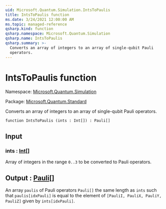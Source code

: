```yaml
---
uid: Microsoft.Quantum.Simulation.IntsToPaulis
title: IntsToPaulis function
ms.date: 3/24/2021 12:00:00 AM
ms.topic: managed-reference
qsharp.kind: function
qsharp.namespace: Microsoft.Quantum.Simulation
qsharp.name: IntsToPaulis
qsharp.summary: >-
  Converts an array of integers to an array of single-qubit Pauli
  operators.
---
```


# IntsToPaulis function

Namespace: [Microsoft.Quantum.Simulation](xref:Microsoft.Quantum.Simulation)

Package: [Microsoft.Quantum.Standard](https://nuget.org/packages/Microsoft.Quantum.Standard)


Converts an array of integers to an array of single-qubit Paulioperators.

```qsharp
function IntsToPaulis (ints : Int[]) : Pauli[]
```


## Input

### ints : [Int](xref:microsoft.quantum.lang-ref.int)[]

Array of integers in the range `0..3`  to be converted to Paulioperators.



## Output : [Pauli](xref:microsoft.quantum.lang-ref.pauli)[]

An array `paulis` of Pauli operators `Pauli[]` the same length as`ints` such that `paulis[idxPauli]` is equal to the element of`[PauliI, PauliX, PauliY, PauliZ]` given by `ints[idxPauli]`.